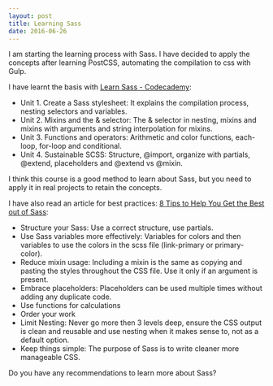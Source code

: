 ```yaml
---
layout: post
title: Learning Sass
date: 2016-06-26
---
```


I am starting the learning process with Sass. I have decided to apply the concepts after learning PostCSS, automating the compilation to css with Gulp.

I have learnt the basis with <a href="https://www.codecademy.com/learn/learn-sass">Learn Sass - Codecademy</a>:

- Unit 1. Create a Sass stylesheet: It explains the compilation process, nesting selectors and variables.
- Unit 2. Mixins and the & selector: The & selector in nesting, mixins and mixins with arguments and string interpolation for mixins.
- Unit 3. Functions and operators: Arithmetic and color functions, each-loop, for-loop and conditional.
- Unit 4. Sustainable SCSS: Structure, @import, organize with partials, @extend, placeholders and @extend vs @mixin.

I think this course is a good method to learn about Sass, but you need to apply it in real projects to retain the concepts.

I have also read an article for best practices: <a href="https://www.sitepoint.com/8-tips-help-get-best-sass/">8 Tips to Help You Get the Best out of Sass</a>:

- Structure your Sass: Use a correct structure, use partials.
- Use Sass variables more effectively: Variables for colors and then variables to use the colors in the scss file (link-primary or primary-color).
- Reduce mixin usage: Including a mixin is the same as copying and pasting the styles throughout the CSS file. Use it only if an argument is present.
- Embrace placeholders: Placeholders can be used multiple times without adding any duplicate code.
- Use functions for calculations
- Order your work
- Limit Nesting: Never go more then 3 levels deep, ensure the CSS output is clean and reusable and use nesting when it makes sense to, not as a default option.
- Keep things simple: The purpose of Sass is to write cleaner more manageable CSS.

Do you have any recommendations to learn more about Sass?



